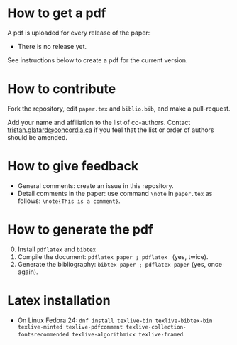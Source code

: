# How to get a pdf

A pdf is uploaded for every release of the paper:
* There is no release yet.

See instructions below to create a pdf for the current version.

# How to contribute

Fork the repository, edit ```paper.tex``` and ```biblio.bib```, and make a pull-request. 

Add your name and affiliation to the list of co-authors. Contact
tristan.glatard@concordia.ca if you feel that the list or order of
authors should be amended.

# How to give feedback

* General comments: create an issue in this repository.
* Detail comments in the paper: use command ```\note``` in ```paper.tex``` as follows: ```\note{This is a comment}```.

# How to generate the pdf

0. Install ```pdflatex``` and ```bibtex```
1. Compile the document: ```pdflatex paper ; pdflatex ``` (yes, twice).
2. Generate the bibliography: ```bibtex paper ; pdflatex paper``` (yes, once again).

# Latex installation

* On Linux Fedora 24: ```dnf install texlive-bin texlive-bibtex-bin texlive-minted texlive-pdfcomment texlive-collection-fontsrecommended texlive-algorithmicx texlive-framed```. 

